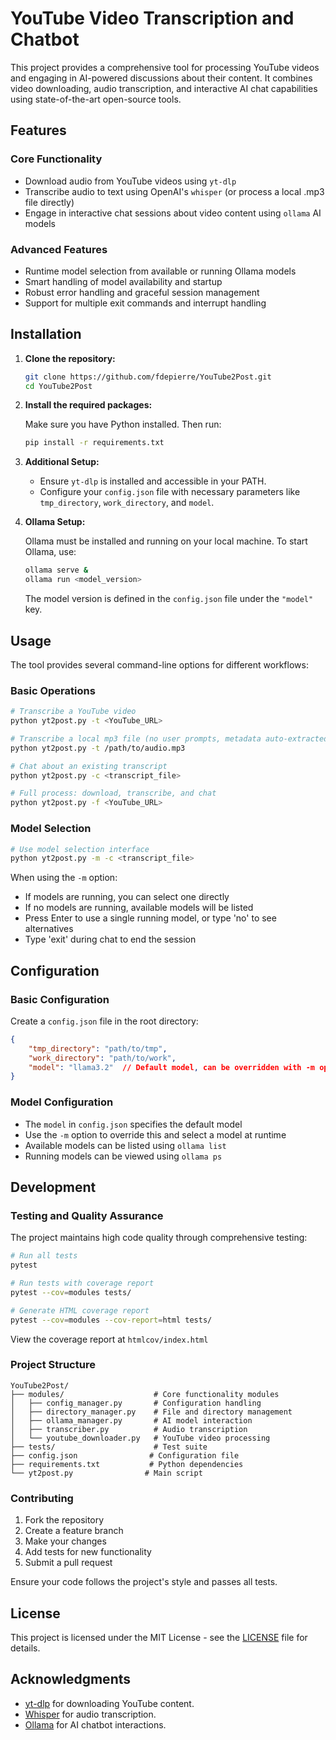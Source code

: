 # YouTube Video Transcription and Chatbot

This project provides a comprehensive tool for processing YouTube videos and engaging in AI-powered discussions about their content. It combines video downloading, audio transcription, and interactive AI chat capabilities using state-of-the-art open-source tools.

## Features

### Core Functionality
- Download audio from YouTube videos using `yt-dlp`
- Transcribe audio to text using OpenAI's `whisper` (or process a local .mp3 file directly)
- Engage in interactive chat sessions about video content using `ollama` AI models

### Advanced Features
- Runtime model selection from available or running Ollama models
- Smart handling of model availability and startup
- Robust error handling and graceful session management
- Support for multiple exit commands and interrupt handling

## Installation

1. **Clone the repository:**

   ```bash
   git clone https://github.com/fdepierre/YouTube2Post.git
   cd YouTube2Post


2. **Install the required packages:**

   Make sure you have Python installed. Then run:

   ```bash
   pip install -r requirements.txt
   ```

3. **Additional Setup:**

   - Ensure `yt-dlp` is installed and accessible in your PATH.
   - Configure your `config.json` file with necessary parameters like `tmp_directory`, `work_directory`, and `model`.

4. **Ollama Setup:**

   Ollama must be installed and running on your local machine. To start Ollama, use:

   ```bash
   ollama serve &
   ollama run <model_version>
   ```

   The model version is defined in the `config.json` file under the `"model"` key.

## Usage

The tool provides several command-line options for different workflows:

### Basic Operations

```bash
# Transcribe a YouTube video
python yt2post.py -t <YouTube_URL>

# Transcribe a local mp3 file (no user prompts, metadata auto-extracted)
python yt2post.py -t /path/to/audio.mp3

# Chat about an existing transcript
python yt2post.py -c <transcript_file>

# Full process: download, transcribe, and chat
python yt2post.py -f <YouTube_URL>
```

### Model Selection

```bash
# Use model selection interface
python yt2post.py -m -c <transcript_file>
```

When using the `-m` option:
- If models are running, you can select one directly
- If no models are running, available models will be listed
- Press Enter to use a single running model, or type 'no' to see alternatives
- Type 'exit' during chat to end the session

## Configuration

### Basic Configuration
Create a `config.json` file in the root directory:

```json
{
    "tmp_directory": "path/to/tmp",
    "work_directory": "path/to/work",
    "model": "llama3.2"  // Default model, can be overridden with -m option
}
```

### Model Configuration
- The `model` in `config.json` specifies the default model
- Use the `-m` option to override this and select a model at runtime
- Available models can be listed using `ollama list`
- Running models can be viewed using `ollama ps`

## Development

### Testing and Quality Assurance

The project maintains high code quality through comprehensive testing:

```bash
# Run all tests
pytest

# Run tests with coverage report
pytest --cov=modules tests/

# Generate HTML coverage report
pytest --cov=modules --cov-report=html tests/
```

View the coverage report at `htmlcov/index.html`

### Project Structure

```
YouTube2Post/
├── modules/                    # Core functionality modules
│   ├── config_manager.py       # Configuration handling
│   ├── directory_manager.py    # File and directory management
│   ├── ollama_manager.py       # AI model interaction
│   ├── transcriber.py          # Audio transcription
│   └── youtube_downloader.py   # YouTube video processing
├── tests/                      # Test suite
├── config.json                # Configuration file
├── requirements.txt           # Python dependencies
└── yt2post.py                # Main script
```

### Contributing

1. Fork the repository
2. Create a feature branch
3. Make your changes
4. Add tests for new functionality
5. Submit a pull request

Ensure your code follows the project's style and passes all tests.

## License

This project is licensed under the MIT License - see the [LICENSE](LICENSE) file for details.

## Acknowledgments

- [yt-dlp](https://github.com/yt-dlp/yt-dlp) for downloading YouTube content.
- [Whisper](https://github.com/openai/whisper) for audio transcription.
- [Ollama](https://ollama.com/) for AI chatbot interactions.
